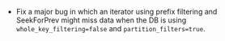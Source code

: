 * Fix a major bug in which an iterator using prefix filtering and SeekForPrev might miss data when the DB is using `whole_key_filtering=false` and `partition_filters=true`.
